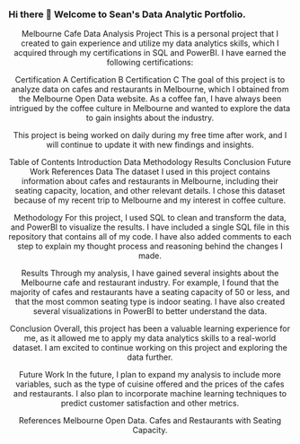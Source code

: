 ### Hi there 👋 Welcome to Sean's Data Analytic Portfolio.

<header>
Melbourne Cafe Data Analysis Project
This is a personal project that I created to gain experience and utilize my data analytics skills, which I acquired through my certifications in SQL and PowerBI. I have earned the following certifications:

Certification A
Certification B
Certification C
The goal of this project is to analyze data on cafes and restaurants in Melbourne, which I obtained from the Melbourne Open Data website. As a coffee fan, I have always been intrigued by the coffee culture in Melbourne and wanted to explore the data to gain insights about the industry.

This project is being worked on daily during my free time after work, and I will continue to update it with new findings and insights.

Table of Contents
Introduction
Data
Methodology
Results
Conclusion
Future Work
References
Data
The dataset I used in this project contains information about cafes and restaurants in Melbourne, including their seating capacity, location, and other relevant details. I chose this dataset because of my recent trip to Melbourne and my interest in coffee culture.

Methodology
For this project, I used SQL to clean and transform the data, and PowerBI to visualize the results. I have included a single SQL file in this repository that contains all of my code. I have also added comments to each step to explain my thought process and reasoning behind the changes I made.

Results
Through my analysis, I have gained several insights about the Melbourne cafe and restaurant industry. For example, I found that the majority of cafes and restaurants have a seating capacity of 50 or less, and that the most common seating type is indoor seating. I have also created several visualizations in PowerBI to better understand the data.

Conclusion
Overall, this project has been a valuable learning experience for me, as it allowed me to apply my data analytics skills to a real-world dataset. I am excited to continue working on this project and exploring the data further.

Future Work
In the future, I plan to expand my analysis to include more variables, such as the type of cuisine offered and the prices of the cafes and restaurants. I also plan to incorporate machine learning techniques to predict customer satisfaction and other metrics.

References
Melbourne Open Data. Cafes and Restaurants with Seating Capacity.
